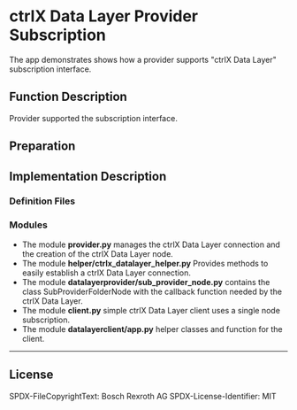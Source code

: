 # ctrlX Data Layer Provider Subscription

The app demonstrates shows how a provider supports "ctrlX Data Layer" subscription interface.

## Function Description

Provider supported the subscription interface.

## Preparation

## Implementation Description

### Definition Files

### Modules

* The module __provider.py__ manages the ctrlX Data Layer connection and the creation of the ctrlX Data Layer node.
* The module __helper/ctrlx_datalayer_helper.py__ Provides methods to easily establish a ctrlX Data Layer connection.
* The module __datalayerprovider/sub_provider_node.py__ contains the class SubProviderFolderNode with the callback function needed by the ctrlX Data Layer.
* The module __client.py__ simple ctrlX Data Layer client uses a single node subscription.
* The module __datalayerclient/app.py__ helper classes and function for the client.

___

## License

SPDX-FileCopyrightText: Bosch Rexroth AG
SPDX-License-Identifier: MIT
